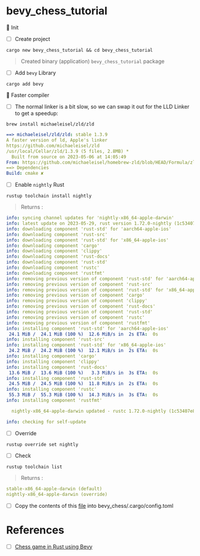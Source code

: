 # bevy_chess_tutorial

:round_pushpin: Init

- [ ] Create project

```
cargo new bevy_chess_tutorial && cd bevy_chess_tutorial
```
>    Created binary (application) `bevy_chess_tutorial` package

- [ ] Add `bevy` Library

```
cargo add bevy
```

:round_pushpin: Faster compiler

- [ ] The normal linker is a bit slow, so we can swap it out for the LLD Linker to get a speedup:

```
brew install michaeleisel/zld/zld 
```

```yaml
==> michaeleisel/zld/zld: stable 1.3.9
A faster version of ld, Apple's linker
https://github.com/michaeleisel/zld
/usr/local/Cellar/zld/1.3.9 (5 files, 2.8MB) *
  Built from source on 2023-05-06 at 14:05:49
From: https://github.com/michaeleisel/homebrew-zld/blob/HEAD/Formula/zld.rb
==> Dependencies
Build: cmake ✘
```

- [ ] Enable `nightly` Rust

```
rustup toolchain install nightly 
```
> Returns :
```yaml
info: syncing channel updates for 'nightly-x86_64-apple-darwin'
info: latest update on 2023-05-29, rust version 1.72.0-nightly (1c53407e8 2023-05-28)
info: downloading component 'rust-std' for 'aarch64-apple-ios'
info: downloading component 'rust-src'
info: downloading component 'rust-std' for 'x86_64-apple-ios'
info: downloading component 'cargo'
info: downloading component 'clippy'
info: downloading component 'rust-docs'
info: downloading component 'rust-std'
info: downloading component 'rustc'
info: downloading component 'rustfmt'
info: removing previous version of component 'rust-std' for 'aarch64-apple-ios'
info: removing previous version of component 'rust-src'
info: removing previous version of component 'rust-std' for 'x86_64-apple-ios'
info: removing previous version of component 'cargo'
info: removing previous version of component 'clippy'
info: removing previous version of component 'rust-docs'
info: removing previous version of component 'rust-std'
info: removing previous version of component 'rustc'
info: removing previous version of component 'rustfmt'
info: installing component 'rust-std' for 'aarch64-apple-ios'
 24.1 MiB /  24.1 MiB (100 %)  12.6 MiB/s in  2s ETA:  0s
info: installing component 'rust-src'
info: installing component 'rust-std' for 'x86_64-apple-ios'
 24.2 MiB /  24.2 MiB (100 %)  12.1 MiB/s in  2s ETA:  0s
info: installing component 'cargo'
info: installing component 'clippy'
info: installing component 'rust-docs'
 13.6 MiB /  13.6 MiB (100 %)   3.3 MiB/s in  3s ETA:  0s
info: installing component 'rust-std'
 24.5 MiB /  24.5 MiB (100 %)  11.8 MiB/s in  2s ETA:  0s
info: installing component 'rustc'
 55.3 MiB /  55.3 MiB (100 %)  14.3 MiB/s in  3s ETA:  0s
info: installing component 'rustfmt'

  nightly-x86_64-apple-darwin updated - rustc 1.72.0-nightly (1c53407e8 2023-05-28) (from rustc 1.71.0-nightly (f9a6b7158 2023-05-05))

info: checking for self-update
```

- [ ] Override

```
rustup override set nightly 
```

- [ ] Check

```
rustup toolchain list      
```
> Returns :
```yaml
stable-x86_64-apple-darwin (default)
nightly-x86_64-apple-darwin (override)
```

- [ ] Copy the contents of this [file](https://github.com/bevyengine/bevy/blob/main/.cargo/config_fast_builds) into bevy_chess/.cargo/config.toml

# References

- [ ] [Chess game in Rust using Bevy](https://caballerocoll.com/blog/bevy-chess-tutorial)
